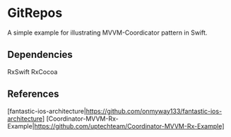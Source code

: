 # GitRepos
A simple example for illustrating MVVM-Coordicator pattern in Swift.

## Dependencies
RxSwift
RxCocoa

## References
[fantastic-ios-architecture|https://github.com/onmyway133/fantastic-ios-architecture]
[Coordinator-MVVM-Rx-Example|https://github.com/uptechteam/Coordinator-MVVM-Rx-Example]
